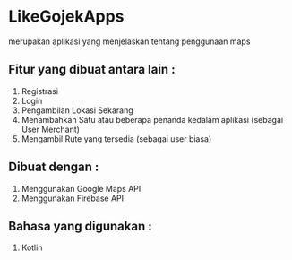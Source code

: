 # LikeGojekApps
merupakan aplikasi yang menjelaskan tentang penggunaan maps

## Fitur yang dibuat antara lain :
1. Registrasi
2. Login
3. Pengambilan Lokasi Sekarang
4. Menambahkan Satu atau beberapa penanda kedalam aplikasi (sebagai User Merchant)
5. Mengambil Rute yang tersedia (sebagai user biasa)

## Dibuat dengan :
1. Menggunakan Google Maps API
2. Menggunakan Firebase API

## Bahasa yang digunakan :
1. Kotlin